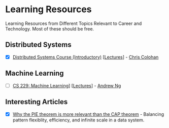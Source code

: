 # Learning Resources
Learning Resources from Different Topics Relevant to Career and Technology. Most of these should be free.

## Distributed Systems
- [x] [Distributed Systems Course (Introductory)](https://www.distributedsystemscourse.com/) [[Lectures](https://www.youtube.com/playlist?list=PLOE1GTZ5ouRPbpTnrZ3Wqjamfwn_Q5Y9A)] - [Chris Colohan](https://www.colohan.com/)

## Machine Learning
- [ ] [CS 229: Machine Learning](https://cs229.stanford.edu/)] [[Lectures](https://www.youtube.com/playlist?list=PLoROMvodv4rMiGQp3WXShtMGgzqpfVfbU)] - [Andrew Ng](https://www.andrewng.org/)

## Interesting Articles
- [x] [Why the PIE theorem is more relevant than the CAP theorem](https://www.alexdebrie.com/posts/choosing-a-database-with-pie/) - Balancing pattern flexiblity, efficiency, and infinite scale in a data system.
